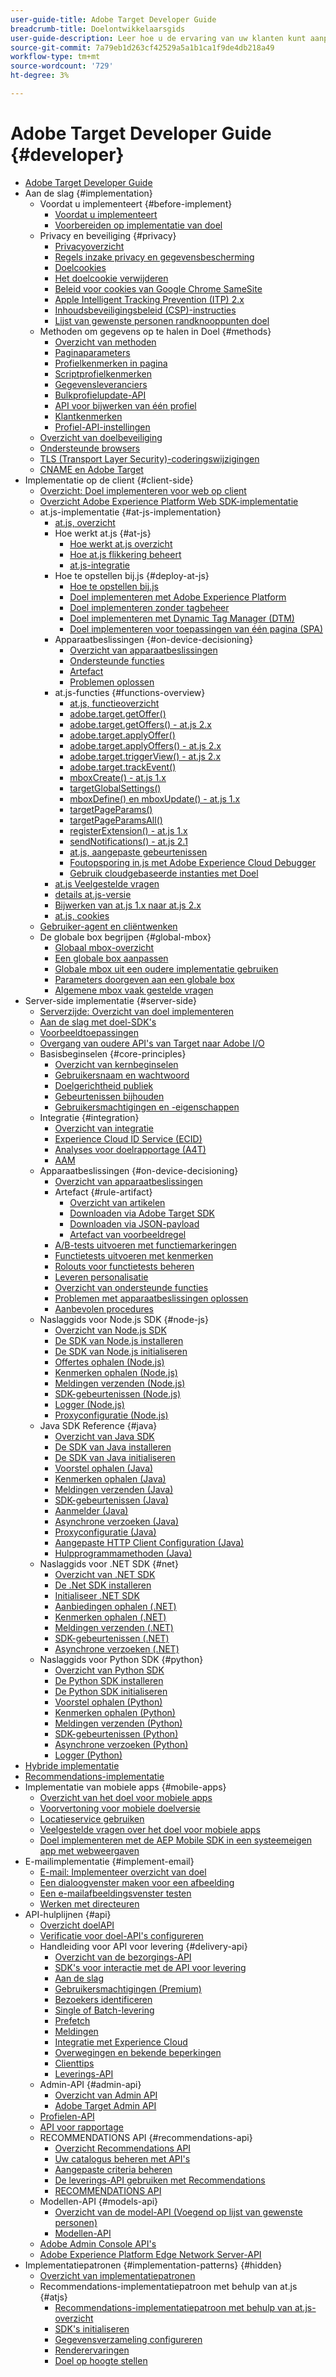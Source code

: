 ```yaml
---
user-guide-title: Adobe Target Developer Guide
breadcrumb-title: Doelontwikkelaarsgids
user-guide-description: Leer hoe u de ervaring van uw klanten kunt aanpassen en personaliseren om uw omzet te maximaliseren op uw websites en mobiele sites, apps, sociale media en andere digitale kanalen.
source-git-commit: 7a79eb1d263cf42529a5a1b1ca1f9de4db218a49
workflow-type: tm+mt
source-wordcount: '729'
ht-degree: 3%

---
```



# Adobe Target Developer Guide {#developer}

+ [Adobe Target Developer Guide](overview.md)
+ Aan de slag {#implementation}
   + Voordat u implementeert {#before-implement}
      + [Voordat u implementeert](before-implement/considerations-before-you-implement-target.md)
      + [Voorbereiden op implementatie van doel](before-implement/prepare-to-implement-target.md)
   + Privacy en beveiliging {#privacy}
      + [Privacyoverzicht](before-implement/privacy/privacy.md)
      + [Regels inzake privacy en gegevensbescherming](before-implement/privacy/cmp-privacy-and-general-data-protection-regulation.md)
      + [Doelcookies](before-implement/privacy/cookie-behavior.md)
      + [Het doelcookie verwijderen](before-implement/privacy/cookie-deleting.md)
      + [Beleid voor cookies van Google Chrome SameSite](before-implement/privacy/google-chrome-samesite-cookie-policies.md)
      + [Apple Intelligent Tracking Prevention (ITP) 2.x](before-implement/privacy/apple-itp-2x.md)
      + [Inhoudsbeveiligingsbeleid (CSP)-instructies](before-implement/privacy/content-security-policy.md)
      + [Lijst van gewenste personen randknooppunten doel](before-implement/privacy/allowlist-edges.md)
   + Methoden om gegevens op te halen in Doel {#methods}
      + [Overzicht van methoden](before-implement/methods-to-get-data-into-target/methods-to-get-data-into-target.md)
      + [Paginaparameters](before-implement/methods-to-get-data-into-target/page-parameters.md)
      + [Profielkenmerken in pagina](before-implement/methods-to-get-data-into-target/in-page-profile-attributes.md)
      + [Scriptprofielkenmerken](before-implement/methods-to-get-data-into-target/script-profile-attributes.md)
      + [Gegevensleveranciers](before-implement/methods-to-get-data-into-target/data-providers.md)
      + [Bulkprofielupdate-API](before-implement/methods-to-get-data-into-target/bulk-profile-update-api.md)
      + [API voor bijwerken van één profiel](before-implement/methods-to-get-data-into-target/single-profile-update-api.md)
      + [Klantkenmerken](before-implement/methods-to-get-data-into-target/customer-attributes.md)
      + [Profiel-API-instellingen](before-implement/methods-to-get-data-into-target/profile-api-settings.md)
   + [Overzicht van doelbeveiliging](before-implement/target-security-overview.md)
   + [Ondersteunde browsers](before-implement/supported-browsers.md)
   + [TLS (Transport Layer Security)-coderingswijzigingen](before-implement/tls-transport-layer-security-encryption.md)
   + [CNAME en Adobe Target](before-implement/implement-cname-support-in-target.md)
+ Implementatie op de client {#client-side}
   + [Overzicht: Doel implementeren voor web op client](implement/client-side/overview.md)
   + [Overzicht Adobe Experience Platform Web SDK-implementatie](implement/client-side/aep-web-sdk.md)
   + at.js-implementatie {#at-js-implementation}
      + [at.js, overzicht](implement/client-side/atjs/how-atjs-works/overview.md)
      + Hoe werkt at.js {#at-js}
         + [Hoe werkt at.js overzicht](implement/client-side/atjs/how-atjs-works/how-atjs-works.md)
         + [Hoe at.js flikkering beheert](implement/client-side/atjs/how-atjs-works/manage-flicker-with-atjs.md)
         + [at.js-integratie](implement/client-side/atjs/how-atjs-works/target-atjs-integrations.md)
      + Hoe te opstellen bij.js {#deploy-at-js}
         + [Hoe te opstellen bij.js](implement/client-side/atjs/how-to-deployatjs/how-to-deployatjs.md)
         + [Doel implementeren met Adobe Experience Platform](implement/client-side/atjs/how-to-deployatjs/implement-target-using-adobe-launch.md)
         + [Doel implementeren zonder tagbeheer](implement/client-side/atjs/how-to-deployatjs/implement-target-without-a-tag-manager.md)
         + [Doel implementeren met Dynamic Tag Manager (DTM)](implement/client-side/atjs/how-to-deployatjs/implement-target-using-dtm.md)
         + [Doel implementeren voor toepassingen van één pagina (SPA)](implement/client-side/atjs/how-to-deployatjs/target-atjs-single-page-application.md)
      + Apparaatbeslissingen {#on-device-decisioning}
         + [Overzicht van apparaatbeslissingen](implement/client-side/atjs/on-device-decisioning/on-device-decisioning.md)
         + [Ondersteunde functies](implement/client-side/atjs/on-device-decisioning/supported-features.md)
         + [Artefact](implement/client-side/atjs/on-device-decisioning/rule-artifact.md)
         + [Problemen oplossen](implement/client-side/atjs/on-device-decisioning/troubleshooting-on-device-decisioning.md)
      + at.js-functies {#functions-overview}
         + [at.js, functieoverzicht](implement/client-side/atjs/atjs-functions/atjs-functions.md)
         + [adobe.target.getOffer()](implement/client-side/atjs/atjs-functions/adobe-target-getoffer.md)
         + [adobe.target.getOffers() - at.js 2.x](implement/client-side/atjs/atjs-functions/adobe-target-getoffers-atjs-2.md)
         + [adobe.target.applyOffer()](implement/client-side/atjs/atjs-functions/adobe-target-applyoffer.md)
         + [adobe.target.applyOffers() - at.js 2.x](implement/client-side/atjs/atjs-functions/adobe-target-applyoffers-atjs-2.md)
         + [adobe.target.triggerView() - at.js 2.x](implement/client-side/atjs/atjs-functions/adobe-target-triggerview-atjs-2.md)
         + [adobe.target.trackEvent()](implement/client-side/atjs/atjs-functions/adobe-target-trackevent.md)
         + [mboxCreate() - at.js 1.x](implement/client-side/atjs/atjs-functions/mboxcreate-atjs.md)
         + [targetGlobalSettings()](implement/client-side/atjs/atjs-functions/targetglobalsettings.md)
         + [mboxDefine() en mboxUpdate() - at.js 1.x](implement/client-side/atjs/atjs-functions/mboxdefine-mboxupdate-atjs-1x.md)
         + [targetPageParams()](implement/client-side/atjs/atjs-functions/targetpageparams.md)
         + [targetPageParamsAll()](implement/client-side/atjs/atjs-functions/targetpageparamsall.md)
         + [registerExtension() - at.js 1.x](implement/client-side/atjs/atjs-functions/registerextension-atjs-1x.md)
         + [sendNotifications() - at.js 2.1](implement/client-side/atjs/atjs-functions/adobe-target-sendnotifications-atjs-21.md)
         + [at.js, aangepaste gebeurtenissen](implement/client-side/atjs/atjs-functions/atjs-custom-events.md)
         + [Foutopsporing in.js met Adobe Experience Cloud Debugger](implement/client-side/target-debugging-atjs/target-debugging-atjs.md)
         + [Gebruik cloudgebaseerde instanties met Doel](implement/client-side/target-debugging-atjs/targeting-using-cloud-based-instances.md)
      + [at.js Veelgestelde vragen](implement/client-side/atjs/target-atjs-faq.md)
      + [details at.js-versie](implement/client-side/atjs/target-atjs-versions.md)
      + [Bijwerken van at.js 1.x naar at.js 2.x](implement/client-side/atjs/upgrading-from-atjs-1x-to-atjs-20.md)
      + [at.js, cookies](implement/client-side/atjs/atjs-cookies.md)
   + [Gebruiker-agent en cliëntwenken](implement/client-side/atjs/user-agent-and-client-hints.md)
   + De globale box begrijpen {#global-mbox}
      + [Globaal mbox-overzicht](implement/client-side/atjs/global-mbox/global-mbox-overview.md)
      + [Een globale box aanpassen](implement/client-side/atjs/global-mbox/customize-global-mbox.md)
      + [Globale mbox uit een oudere implementatie gebruiken](implement/client-side/atjs/global-mbox/mbox-global-target-standard.md)
      + [Parameters doorgeven aan een globale box](implement/client-side/atjs/global-mbox/pass-parameters-to-global-mbox.md)
      + [Algemene mbox vaak gestelde vragen](implement/client-side/atjs/global-mbox/global-mbox-faq.md)
+ Server-side implementatie {#server-side}
   + [Serverzijde: Overzicht van doel implementeren](implement/server-side/server-side-overview.md)
   + [Aan de slag met doel-SDK&#39;s](implement/server-side/sdk-guides/getting-started/getting-started.md)
   + [Voorbeeldtoepassingen](implement/server-side/sdk-guides/sample-apps/sample-apps.md)
   + [Overgang van oudere API&#39;s van Target naar Adobe I/O](implement/server-side/transition-from-target-classic-apis.md)
   + Basisbeginselen {#core-principles}
      + [Overzicht van kernbeginselen](implement/server-side/sdk-guides/core-principles/overview.md)
      + [Gebruikersnaam en wachtwoord](implement/server-side/sdk-guides/core-principles/user-identification-and-bucketing.md)
      + [Doelgerichtheid publiek](implement/server-side/sdk-guides/core-principles/audience-targeting.md)
      + [Gebeurtenissen bijhouden](implement/server-side/sdk-guides/core-principles/event-tracking.md)
      + [Gebruikersmachtigingen en -eigenschappen](implement/server-side/sdk-guides/core-principles/user-permissions-and-properties.md)
   + Integratie {#integration}
      + [Overzicht van integratie](implement/server-side/sdk-guides/integration-with-experience-cloud/overview.md)
      + [Experience Cloud ID Service (ECID)](implement/server-side/sdk-guides/integration-with-experience-cloud/ecid.md)
      + [Analyses voor doelrapportage (A4T)](implement/server-side/sdk-guides/integration-with-experience-cloud/a4t-reporting.md)
      + [AAM](implement/server-side/sdk-guides/integration-with-experience-cloud/aam-segments.md)
   + Apparaatbeslissingen {#on-device-decisioning}
      + [Overzicht van apparaatbeslissingen](implement/server-side/sdk-guides/on-device-decisioning/overview.md)
      + Artefact {#rule-artifact}
         + [Overzicht van artikelen](implement/server-side/sdk-guides/on-device-decisioning/rule-artifact-overview.md)
         + [Downloaden via Adobe Target SDK](implement/server-side/sdk-guides/on-device-decisioning/rule-artifact-sdk.md)
         + [Downloaden via JSON-payload](implement/server-side/sdk-guides/on-device-decisioning/rule-artifact-json.md)
         + [Artefact van voorbeeldregel](implement/server-side/sdk-guides/on-device-decisioning/rule-artifact-example.md)
      + [A/B-tests uitvoeren met functiemarkeringen](implement/server-side/sdk-guides/on-device-decisioning/execute-ab-tests-with-feature-flags.md)
      + [Functietests uitvoeren met kenmerken](implement/server-side/sdk-guides/on-device-decisioning/execute-feature-tests-with-attributes.md)
      + [Rolouts voor functietests beheren](implement/server-side/sdk-guides/on-device-decisioning/manage-rollouts-for-feature-tests.md)
      + [Leveren personalisatie](implement/server-side/sdk-guides/on-device-decisioning/deliver-personalization.md)
      + [Overzicht van ondersteunde functies](implement/server-side/sdk-guides/on-device-decisioning/supported-features.md)
      + [Problemen met apparaatbeslissingen oplossen](implement/server-side/sdk-guides/on-device-decisioning/troubleshooting.md)
      + [Aanbevolen procedures](implement/server-side/sdk-guides/best-practices/best-practices.md)
   + Naslaggids voor Node.js SDK {#node-js}
      + [Overzicht van Node.js SDK](implement/server-side/node-js/overview.md)
      + [De SDK van Node.js installeren](implement/server-side/node-js/install-sdk.md)
      + [De SDK van Node.js initialiseren](implement/server-side/node-js/initialize-sdk.md)
      + [Offertes ophalen (Node.js)](implement/server-side/node-js/get-offers.md)
      + [Kenmerken ophalen (Node.js)](implement/server-side/node-js/get-attributes.md)
      + [Meldingen verzenden (Node.js)](implement/server-side/node-js/send-notifications.md)
      + [SDK-gebeurtenissen (Node.js)](implement/server-side/node-js/sdk-events.md)
      + [Logger (Node.js)](implement/server-side/node-js/logger.md)
      + [Proxyconfiguratie (Node.js)](implement/server-side/node-js/proxy-configuration.md)
   + Java SDK Reference {#java}
      + [Overzicht van Java SDK](implement/server-side/java/overview.md)
      + [De SDK van Java installeren](implement/server-side/java/install-sdk.md)
      + [De SDK van Java initialiseren](implement/server-side/java/initialize-sdk.md)
      + [Voorstel ophalen (Java)](implement/server-side/java/get-offers.md)
      + [Kenmerken ophalen (Java)](implement/server-side/java/get-attributes.md)
      + [Meldingen verzenden (Java)](implement/server-side/java/send-notifications.md)
      + [SDK-gebeurtenissen (Java)](implement/server-side/java/sdk-events.md)
      + [Aanmelder (Java)](implement/server-side/java/logger.md)
      + [Asynchrone verzoeken (Java)](implement/server-side/java/asynchronous-requests.md)
      + [Proxyconfiguratie (Java)](implement/server-side/java/proxy-configuration.md)
      + [Aangepaste HTTP Client Configuration (Java)](implement/server-side/java/custom-http-client.md)
      + [Hulpprogrammamethoden (Java)](implement/server-side/java/utility-methods.md)
   + Naslaggids voor .NET SDK {#net}
      + [Overzicht van .NET SDK](implement/server-side/net/overview.md)
      + [De .Net SDK installeren](implement/server-side/net/install-sdk.md)
      + [Initialiseer .NET SDK](implement/server-side/net/initialize-sdk.md)
      + [Aanbiedingen ophalen (.NET)](implement/server-side/net/get-offers.md)
      + [Kenmerken ophalen (.NET)](implement/server-side/net/get-attributes.md)
      + [Meldingen verzenden (.NET)](implement/server-side/net/send-notifications.md)
      + [SDK-gebeurtenissen (.NET)](implement/server-side/net/sdk-events.md)
      + [Asynchrone verzoeken (.NET)](implement/server-side/net/asynchronous-requests.md)
   + Naslaggids voor Python SDK {#python}
      + [Overzicht van Python SDK](implement/server-side/python/overview.md)
      + [De Python SDK installeren](implement/server-side/python/install-sdk.md)
      + [De Python SDK initialiseren](implement/server-side/python/initialize-sdk.md)
      + [Voorstel ophalen (Python)](implement/server-side/python/get-offers.md)
      + [Kenmerken ophalen (Python)](implement/server-side/python/get-attributes.md)
      + [Meldingen verzenden (Python)](implement/server-side/python/send-notifications.md)
      + [SDK-gebeurtenissen (Python)](implement/server-side/python/sdk-events.md)
      + [Asynchrone verzoeken (Python)](implement/server-side/python/asynchronous-requests.md)
      + [Logger (Python)](implement/server-side/python/logger.md)
+ [Hybride implementatie](implement/hybrid/hybrid-overview.md)
+ [Recommendations-implementatie](implement/recommendations/recommendations.md)
+ Implementatie van mobiele apps {#mobile-apps}
   + [Overzicht van het doel voor mobiele apps](implement/mobile/overview.md)
   + [Voorvertoning voor mobiele doelversie](implement/mobile/target-mobile-preview.md)
   + [Locatieservice gebruiken](implement/mobile/use-location-service.md)
   + [Veelgestelde vragen over het doel voor mobiele apps](implement/mobile/mobile-faq.md)
   + [Doel implementeren met de AEP Mobile SDK in een systeemeigen app met webweergaven](/help/dev/implement/mobile/native-app.md)
+ E-mailimplementatie {#implement-email}
   + [E-mail: Implementeer overzicht van doel](implement/email/overview.md)
   + [Een dialoogvenster maken voor een afbeelding](implement/email/testing-content-with-the-adbox.md)
   + [Een e-mailafbeeldingsvenster testen](implement/email/testing-email-image-adbox.md)
   + [Werken met directeuren](implement/email/working-with-redirectors.md)
+ API-hulplijnen {#api}
   + [Overzicht doelAPI](/help/dev/before-administer/target-api-overview.md)
   + [Verificatie voor doel-API&#39;s configureren](/help/dev/before-administer/configure-authentication.md)
   + Handleiding voor API voor levering {#delivery-api}
      + [Overzicht van de bezorgings-API](/help/dev/implement/delivery-api/overview.md)
      + [SDK&#39;s voor interactie met de API voor levering](/help/dev/before-implement/delivery-api-overview/sdks.md)
      + [Aan de slag](/help/dev/before-implement/delivery-api-overview/getting-started.md)
      + [Gebruikersmachtigingen (Premium)](/help/dev/before-implement/delivery-api-overview/user-permissions.md)
      + [Bezoekers identificeren](/help/dev/before-implement/delivery-api-overview/identifying-visitors.md)
      + [Single of Batch-levering](/help/dev/before-implement/delivery-api-overview/single-or-batch.md)
      + [Prefetch](/help/dev/before-implement/delivery-api-overview/prefetch.md)
      + [Meldingen](/help/dev/before-implement/delivery-api-overview/notifications.md)
      + [Integratie met Experience Cloud](before-implement/delivery-api-overview/integration.md)
      + [Overwegingen en bekende beperkingen](/help/dev/before-implement/delivery-api-overview/known-limitations.md)
      + [Clienttips](/help/dev/before-implement/delivery-api-overview/client-hints.md)
      + [Leverings-API](/help/dev/implement/delivery-api/delivery-api.md)
   + Admin-API {#admin-api}
      + [Overzicht van Admin API](before-administer/admin-api-overview/admin-api-overview.md)
      + [Adobe Target Admin API](/help/dev/administer/admin-api/admin-api-overview-new.md)
   + [Profielen-API](/help/dev/administer/profile-api/profile-api-overview.md)
   + [API voor rapportage](/help/dev/administer/reporting-api/reporting-api.md)
   + RECOMMENDATIONS API {#recommendations-api}
      + [Overzicht Recommendations API](before-administer/recs-api/overview.md)
      + [Uw catalogus beheren met API&#39;s](before-administer/recs-api/manage-catalog.md)
      + [Aangepaste criteria beheren](before-administer/recs-api/manage-custom-criteria.md)
      + [De leverings-API gebruiken met Recommendations](before-administer/recs-api/fetch-recs-server-side-delivery-api.md)
      + [RECOMMENDATIONS API](/help/dev/administer/recommendations-api/recommendations-api.md)
   + Modellen-API {#models-api}
      + [Overzicht van de model-API (Voegend op lijst van gewenste personen)](before-administer/models-api.md)
      + [Modellen-API](/help/dev/administer/models-api/models-api-overview.md)
   + [Adobe Admin Console API&#39;s](/help/dev/before-implement/delivery-api-overview/adobe-console-api.md)
   + [Adobe Experience Platform Edge Network Server-API](/help/dev/before-implement/delivery-api-overview/aep-edge-network-server-api.md)
+ Implementatiepatronen {#implementation-patterns} {#hidden}
   + [Overzicht van implementatiepatronen](/help/dev/patterns/pattern-overview.md)
   + Recommendations-implementatiepatroon met behulp van at.js {#atjs}
      + [Recommendations-implementatiepatroon met behulp van at.js-overzicht](/help/dev/patterns/recs-atjs/recs-implementation-pattern-atjs.md)
      + [SDK&#39;s initialiseren](/help/dev/patterns/recs-atjs/initialize-sdk.md)
      + [Gegevensverzameling configureren](/help/dev/patterns/recs-atjs/data-collection.md)
      + [Renderervaringen](/help/dev/patterns/recs-atjs/render-experiences.md)
      + [Doel op hoogte stellen](/help/dev/patterns/recs-atjs/notify-target.md)


